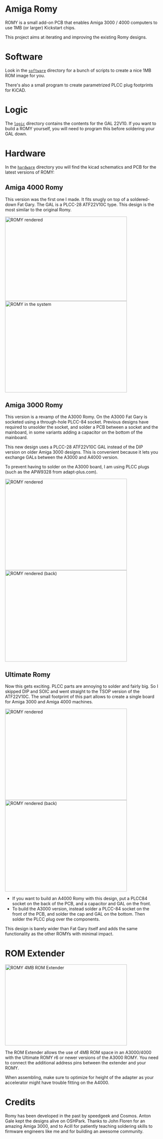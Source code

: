 # Amiga Romy

ROMY is a small add-on PCB that enables Amiga 3000 / 4000 computers to use 1MB (or larger) Kickstart chips.

This project aims at iterating and improving the existing Romy designs.

# Software

Look in the [`software`](software/) directory for a bunch of scripts to create a nice 1MB ROM
image for you.

There's also a small program to create parametrized PLCC plug footprints for
KiCAD.

# Logic

The [`logic`](logic/) directory contains the contents for the GAL 22V10. If you want to
build a ROMY yourself, you will need to program this before soldering your GAL
down.

# Hardware

In the [`hardware`](hardware/) directory you will find the kicad schematics and PCB for the
latest versions of ROMY:

## Amiga 4000 Romy

This version was the first one I made. It fits snugly on top of a soldered-down
Fat Gary. The GAL is a PLCC-28 ATF22V10C type. This design is the most similar
to the original Romy.

<p float="left">
<img src="collateral/a4k_romy_render.jpg" alt="ROMY rendered" width="400" height="277" />
<img src="collateral/a4k_romy_system.jpg" alt="ROMY in the system" width="400" height="300" />
</p>

## Amiga 3000 Romy

This version is a revamp of the A3000 Romy. On the A3000 Fat Gary is socketed
using a through-hole PLCC-84 socket. Previous designs have required to unsolder
the socket, and solder a PCB between a socket and the mainboard, in some
variants adding a capacitor on the bottom of the mainboard.

This new design uses a PLCC-28 ATF22V10C GAL instead of the DIP version on
older Amiga 3000 designs. This is convenient because it lets you exchange GALs
between the A3000 and A4000 version.

To prevent having to solder on the A3000 board, I am using PLCC plugs (such as
the APW9328 from adapt-plus.com).

<p float="left">
<img src="collateral/a3k_romy_render_front.png" alt="ROMY rendered" width="400" height="300" />
<img src="collateral/a3k_romy_render_back.png" alt="ROMY rendered (back)" width="400" height="300" />
</p>

## Ultimate Romy

Now this gets exciting. PLCC parts are annoying to solder and fairly big. So I
skipped DIP and SOIC and went straight to the TSOP version of the ATF22V10C.
The small footprint of this part allows to create a single board for Amiga 3000
and Amiga 4000 machines.

<p float="left">
<img src="collateral/ultimate_romy_render_front.png" alt="ROMY rendered" width="400" height="300" />
<img src="collateral/ultimate_romy_render_back.png" alt="ROMY rendered (back)" width="400" height="300" />
</p>

* If you want to build an A4000 Romy with this design, put a PLCC84 socket on the
back of the PCB, and a capacitor and GAL on the front.
* To build the A3000 version, instead solder a PLCC-84 socket on the front of
the PCB, and solder the cap and GAL on the bottom. Then solder the PLCC plug
over the components.

This design is barely wider than Fat Gary itself and adds the same
functionality as the other ROMYs with minimal impact.

# ROM Extender

<p float="left">
<img src="collateral/rom_extender.png" alt="ROMY 4MB ROM Extender" width="400" height="266" />
</p>

The ROM Extender allows the use of 4MB ROM space in an A3000/4000 with the
Ultimate ROMY r6 or newer versions of the A3000 ROMY. You need to connect the
additional address pins between the extender and your ROMY.

When assembling, make sure to optimize for height of the adapter as your
accelerator might have trouble fitting on the A4000.

# Credits

Romy has been developed in the past by speedgeek and Cosmos. Anton Gale kept
the designs alive on OSHPark. Thanks to John Floren for an amazing Amiga 3000,
and to Acill for patiently teaching soldering skills to firmware engineers like
me and for building an awesome community.


